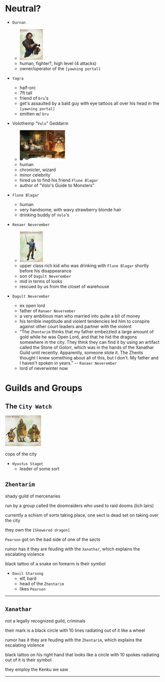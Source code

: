# Neutral?
- `Durnan`
    - [<img src="./assets/durnan.png" height="100"/>](./assets/durnan.png)
    - human, fighter?, high level (4 attacks)
    - owner/operator of the `[yawning portal]`

- `Yagra`
    - half-orc
    - 7ft tall
    - friend of `bru`'s
    - get's assaulted by a bald guy with eye tattoos all over his head in the `[yawning portal]`
    - smitten w/ `bru`

- Volothemp "`Volo`" Geddarm
    - [<img src="./assets/volo.png" height="100"/>](./assets/volo.png)
    - human
    - chronicler, wizard
    - minor celebrity
    - hired us to find his friend `Flune Blagar`
    - author of "Volo's Guide to Monsters"

- `Flune Blagar`
    - human
    - very handsome, with wavy strawberry blonde hair
    - drinking buddy of `Volo`'s

- `Renaer Neverember`
    - [<img src="./assets/renaer.png" height="100"/>](./assets/renaer.png)
    - upper class rich kid who was drinking with `Flune Blagar` shortly before his disappearance
    - son of `Dagult Neverember`
    - mid in terms of looks
    - rescued by us from the closet of warehouse

- `Dagult Neverember`
    - ex open lord
    - father of `Ranaer Neverember`
    - a very ambitious man who married into quite a bit of money
    - his terrible ineptitude and violent tendencies led him to conspire against other court leaders and partner with the violent
    - “The `Zhentarim` thinks that my father embezzled a large amount of gold while he was Open Lord, and that he hid the dragons somewhere in the city. They think they can find it by using an artifact called the Stone of Golorr, which was in the hands of the Xanathar Guild until recently. Apparently, someone stole it. The Zhents thought I knew something about all of this, but I don't. My father and I haven't spoken in years.” -- `Ranaer Neverember`
    - lord of neverwinter now

# Guilds and Groups
## The `City Watch`
[<img src="./assets/city_watch.png" height="100"/>](./assets/city_watch.png)

cops of the city

- `Hyustus Staget`
    - leader of some sort

## `Zhentarim`
shady guild of mercenaries

run by a group called the doomraiders who used to raid dooms (lich lairs)

currently a schism of sorts taking place, one sect is dead set on taking over the city

they own the `[Skewered dragon]`

`Pearson` got on the bad side of one of the sects

rumor has it they are feuding with the `Xanathar`, which explains the escalating violence

black tattoo of a snake on forearm is their symbol

- `Davil Starsong`
    - elf, bard
    - head of the `Zhentarim`
    - likes `Pearson`
---

## `Xanathar`
not a legally recognized guild, criminals

their mark is a black circle with 10 lines radiating out of it like a wheel

rumor has it they are feuding with the `Zhentarim`, which explains the escalating violence

black tattoo on his right hand that looks like a circle with 10 spokes radiating out of it is their symbol

they employ the Kenku we saw

---
